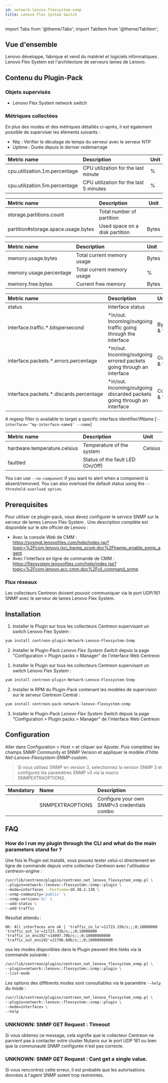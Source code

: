 ```yaml
---
id: network-lenovo-flexsystem-snmp
title: Lenovo Flex System Switch
---
```

import Tabs from '@theme/Tabs';
import TabItem from '@theme/TabItem';


## Vue d'ensemble

Lenovo développe, fabrique et vend du matériel et logiciels informatiques.
Lenovo Flex System est l'architecture de serveurs lames de Lenovo.

## Contenu du Plugin-Pack

### Objets supervisés

* Lenovo Flex System network switch

### Métriques collectées

En plus des modes et des métriques détaillés ci-après, il est également possible
de superviser les éléments suivants :

* Ntp : Vérifier le décalage de temps du serveur avec le serveur NTP
* Uptime : Durée depuis le dernier redémarrage

<Tabs groupId="operating-systems">
<TabItem value="Cpu" label="Cpu">

| Metric name                    | Description                              | Unit   |
| :----------------------------- | :--------------------------------------- | :------|
| cpu.utilization.1m.percentage  | CPU utilization for the last minute      | %      |
| cpu.utilization.5m.percentage  | CPU utilization for the last 5 minutes   | %      |

</TabItem>
<TabItem value="Storage" label="Storage">

| Metric name                         | Description                    | Unit   |
| :---------------------------------- | :----------------------------- |------- |
| storage.partitions.count            | Total number of partition      |        |
| partition#storage.space.usage.bytes | Used space on a disk partition | Bytes  |

</TabItem>
<TabItem value="MemoryUsage" label="MemoryUsage">

| Metric name             | Description                 | Unit   |
| :---------------------- | :---------------------------| :----- |
| memory.usage.bytes      | Total current memory usage  | Bytes  |
| memory.usage.percentage | Total current memory usage  |  %     |
| memory.free.bytes       | Current free memory         | Bytes  |

</TabItem>
<TabItem value="Traffic" label="Traffic">

| Metric name                              | Description                                                               | Unit        |
| :--------------------------------------- | :------------------------------------------------------------------------ | :---------- |
| status                                   | Interface status                                                          |             |
| interface.traffic.\*.bitspersecond       | \*in/out. Incoming/outgoing traffic going through the interface           | Bytes/s & % |
| interface.packets.\*.errors.percentage   | \*in/out. Incoming/outgoing errored packets going through an interface    | Count & %   |
| interface.packets.\*.discards.percentage | \*in/out. Incoming/outgoing discarded packets going through an interface  | Count & %   |

A regexp filter is available to target a specific interface identifier/ifName [```--interface='^my-interface-name$' --name```]

</TabItem>
<TabItem value="Environment" label="Environment">

| Metric name                   | Description                      | Unit     |
| :---------------------------- | :------------------------------- | :--------|
| hardware.temperature.celsius  | Temperature of the system        | Celsius  |
| faultled                      | Status of the fault LED (On/Off) |          |

You can use ```--no-component``` if you want to alert when a component is
absent/removed. You can also overload the default status using the
```--threshold-overload option```.

</TabItem>
</Tabs>

## Prerequisites

Pour utiliser ce plugin-pack, vous devez configurer le service SNMP sur le
serveur de lames Lenovo Flex System . Une description complète est disponible
sur le site officiel de Lenovo :

* Avec la console Web de CMM : https://sysmgt.lenovofiles.com/help/index.jsp?topic=%2Fcom.lenovo.lxci_hwmp_scom.doc%2Fhwmp_enable_snmp_agent
* Avec l'interface en ligne de commande de CMM : https://flexsystem.lenovofiles.com/help/index.jsp?topic=%2Fcom.lenovo.acc.cmm.doc%2Fcli_command_snmp

### Flux réseaux

Les collecteurs Centreon doivent pouvoir communiquer via le port UDP/161 SNMP
avec le serveur de lames Lenovo Flex System.

## Installation

<Tabs groupId="operating-systems">
<TabItem value="online" label="Online License">

1. Installer le Plugin sur tous les collecteurs Centreon supervisant un switch Lenovo Flex System :

```bash
yum install centreon-plugin-Network-Lenovo-Flexsystem-Snmp
```

2. Installer le Plugin-Pack *Lenovo Flex System Switch* depuis la page "Configuration > Plugin packs > Manager" de l'interface Web Centreon

</TabItem>
<TabItem value="offline" label="Offline License">

1. Installer le Plugin sur tous les collecteurs Centreon supervisant un switch Lenovo Flex System :

```bash
yum install centreon-plugin-Network-Lenovo-Flexsystem-Snmp
```

2. Installer le RPM du Plugin-Pack contenant les modèles de supervision sur le serveur Centreon Central :

```bash
yum install centreon-pack-network-lenovo-flexsystem-snmp
```

3. Installer le Plugin-Pack *Lenovo Flex System Switch* depuis la page "Configuration > Plugin packs > Manager" de l'interface Web Centreon

</TabItem>
</Tabs>

## Configuration

Aller dans Configuration > Host > et cliquer sur Ajouter. Puis complétez les
champs SNMP Community et SNMP Version et appliquer le modèle d'hôte
*Net-Lenovo-Flexsystem-SNMP-custom*.

> Si vous utilisez SNMP en version 3, selectionnez la version SNMP 3 et
configurez les paramètres SNMP v3 via la macro SNMPEXTRAOPTIONS.

| Mandatory   | Name             | Description                                    |
| :---------- | :--------------- | :--------------------------------------------- |
|             | SNMPEXTRAOPTIONS | Configure your own SNMPv3 credentials combo    |

## FAQ

### How do I run my plugin through the CLI and what do the main parameters stand for ?

Une fois le Plugin est installé, vous pouvez tester celui-ci directement en
ligne de commande depuis votre collecteur Centreon avec l'utilisateur
*centreon-engine* :

```bash
/usr/lib/centreon/plugins/centreon_net_lenovo_flexsystem_snmp.pl \
--plugin=network::lenovo::flexsystem::snmp::plugin \
--mode=interfaces --hostname=10.30.2.138 \
--snmp-community='public' \
--snmp-version='2c' \
--add-status \
--add-traffic
```

Résultat attendu :

```
OK: All interfaces are ok | 'traffic_in_lo'=11723.33b/s;;;0;10000000 'traffic_out_lo'=11723.33b/s;;;0;10000000 'traffic_in_ens192'=14097.70b/s;;;0;10000000000 'traffic_out_ens192'=21796.60b/s;;;0;10000000000
```

ous les modes disponibles dans le Plugin peuvent être listés via la commande
suivante :

```bash
/usr/lib/centreon/plugins/centreon_net_lenovo_flexsystem_snmp.pl \
--plugin=network::lenovo::flexsystem::snmp::plugin \
--list-mode
```

Les options des différents modes sont consultables via le paramètre ```--help```
du mode :

```bash
/usr/lib/centreon/plugins/centreon_net_lenovo_flexsystem_snmp.pl \
--plugin=network::lenovo::flexsystem::snmp::plugin \
--mode=interfaces \
--help
```

### UNKNOWN: SNMP GET Request : Timeout

Si vous obtenez ce message, cela signifie que le collecteur Centreon ne parvient
pas à contacter votre cluster Nutanix sur le port UDP 161 ou bien que la communauté SNMP configurée n'est pas correcte.

### UNKNOWN: SNMP GET Request : Cant get a single value.

Si vous rencontrez cette erreur, il est probable que les autorisations données à
l'agent SNMP soient trop restreintes.
